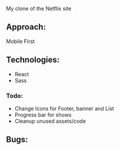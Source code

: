 My clone of the Netflix site

## Approach:

Mobile First

## Technologies:

- React
- Sass

### Todo:

- Change Icons for Footer, banner and List
- Progress bar for shows
- Cleanup unused assets/code

## Bugs:
